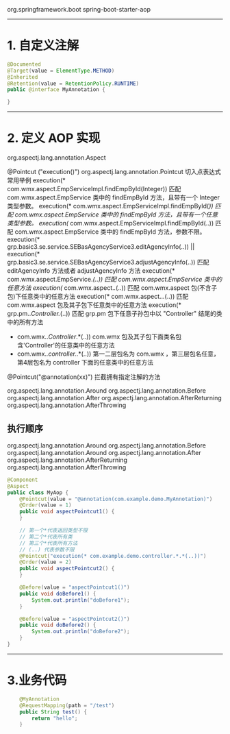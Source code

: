 <dependency>
    <groupId>org.springframework.boot</groupId>
    <artifactId>spring-boot-starter-aop</artifactId>
</dependency>

___
# 1. 自定义注解
```java
@Documented
@Target(value = ElementType.METHOD)
@Inherited
@Retention(value = RetentionPolicy.RUNTIME)
public @interface MyAnnotation {

}
```

___
# 2. 定义 AOP 实现
org.aspectj.lang.annotation.Aspect

@Pointcut ("execution()")
org.aspectj.lang.annotation.Pointcut
切入点表达式常用举例
execution(* com.wmx.aspect.EmpServiceImpl.findEmpById(Integer))	匹配 com.wmx.aspect.EmpService 类中的 findEmpById 方法，且带有一个 Integer 类型参数。
execution(* com.wmx.aspect.EmpServiceImpl.findEmpById(*))	匹配 com.wmx.aspect.EmpService 类中的 findEmpById 方法，且带有一个任意类型参数。
execution(* com.wmx.aspect.EmpServiceImpl.findEmpById(..))	匹配 com.wmx.aspect.EmpService 类中的 findEmpById 方法，参数不限。
execution(* grp.basic3.se.service.SEBasAgencyService3.editAgencyInfo(..)) || execution(* grp.basic3.se.service.SEBasAgencyService3.adjustAgencyInfo(..))	匹配 editAgencyInfo 方法或者 adjustAgencyInfo 方法
execution(* com.wmx.aspect.EmpService.*(..))	匹配 com.wmx.aspect.EmpService 类中的任意方法
execution(* com.wmx.aspect.*.*(..))	匹配 com.wmx.aspect 包(不含子包)下任意类中的任意方法
execution(* com.wmx.aspect..*.*(..))	匹配 com.wmx.aspect 包及其子包下任意类中的任意方法
execution(* grp.pm..*Controller.*(..))	匹配 grp.pm 包下任意子孙包中以 "Controller" 结尾的类中的所有方法
* com.wmx..*Controller*.*(..)) 	com.wmx 包及其子包下面类名包含'Controller'的任意类中的任意方法
* com.wmx.*.controller.*.*(..))	第一二层包名为 com.wmx ，第三层包名任意，第4层包名为 controller 下面的任意类中的任意方法

@Pointcut("@annotation(xx)")  拦截拥有指定注解的方法



org.aspectj.lang.annotation.Around
org.aspectj.lang.annotation.Before
org.aspectj.lang.annotation.After
org.aspectj.lang.annotation.AfterReturning
org.aspectj.lang.annotation.AfterThrowing

## 执行顺序
org.aspectj.lang.annotation.Around
org.aspectj.lang.annotation.Before
org.aspectj.lang.annotation.Around
org.aspectj.lang.annotation.After
org.aspectj.lang.annotation.AfterReturning
org.aspectj.lang.annotation.AfterThrowing

```java
@Component
@Aspect
public class MyAop {
    @Pointcut(value = "@annotation(com.example.demo.MyAnnotation)")
    @Order(value = 1)
    public void aspectPointcut1() {
    }

    // 第一个*代表返回类型不限
    // 第二个*代表所有类
    // 第三个*代表所有方法
    // (..) 代表参数不限
    @Pointcut("execution(* com.example.demo.controller.*.*(..))")
    @Order(value = 2)
    public void aspectPointcut2() {
    }

    @Before(value = "aspectPointcut1()")
    public void doBefore1() {
        System.out.println("doBefore1");
    }

    @Before(value = "aspectPointcut2()")
    public void doBefore2() {
        System.out.println("doBefore2");
    }
}
```

___
# 3.业务代码
```java
    @MyAnnotation
    @RequestMapping(path = "/test")
    public String test() {
        return "hello";
    }
```

